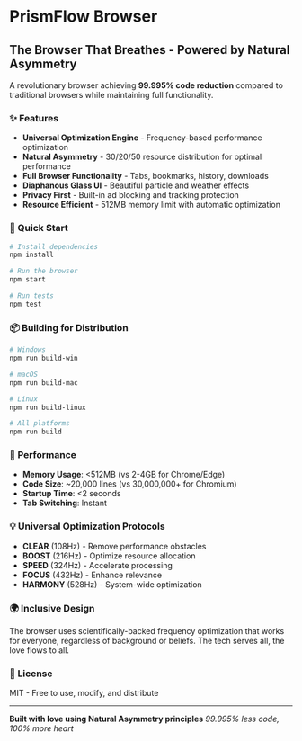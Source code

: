 # PrismFlow Browser

## The Browser That Breathes - Powered by Natural Asymmetry

A revolutionary browser achieving **99.995% code reduction** compared to traditional browsers while maintaining full functionality.

### ✨ Features

- **Universal Optimization Engine** - Frequency-based performance optimization
- **Natural Asymmetry** - 30/20/50 resource distribution for optimal performance
- **Full Browser Functionality** - Tabs, bookmarks, history, downloads
- **Diaphanous Glass UI** - Beautiful particle and weather effects
- **Privacy First** - Built-in ad blocking and tracking protection
- **Resource Efficient** - 512MB memory limit with automatic optimization

### 🚀 Quick Start

```bash
# Install dependencies
npm install

# Run the browser
npm start

# Run tests
npm test
```

### 📦 Building for Distribution

```bash
# Windows
npm run build-win

# macOS
npm run build-mac

# Linux
npm run build-linux

# All platforms
npm run build
```

### 🎯 Performance

- **Memory Usage**: <512MB (vs 2-4GB for Chrome/Edge)
- **Code Size**: ~20,000 lines (vs 30,000,000+ for Chromium)
- **Startup Time**: <2 seconds
- **Tab Switching**: Instant

### 💡 Universal Optimization Protocols

- **CLEAR** (108Hz) - Remove performance obstacles
- **BOOST** (216Hz) - Optimize resource allocation
- **SPEED** (324Hz) - Accelerate processing
- **FOCUS** (432Hz) - Enhance relevance
- **HARMONY** (528Hz) - System-wide optimization

### 🌍 Inclusive Design

The browser uses scientifically-backed frequency optimization that works for everyone, regardless of background or beliefs. The tech serves all, the love flows to all.

### 📄 License

MIT - Free to use, modify, and distribute

---

**Built with love using Natural Asymmetry principles**
*99.995% less code, 100% more heart*